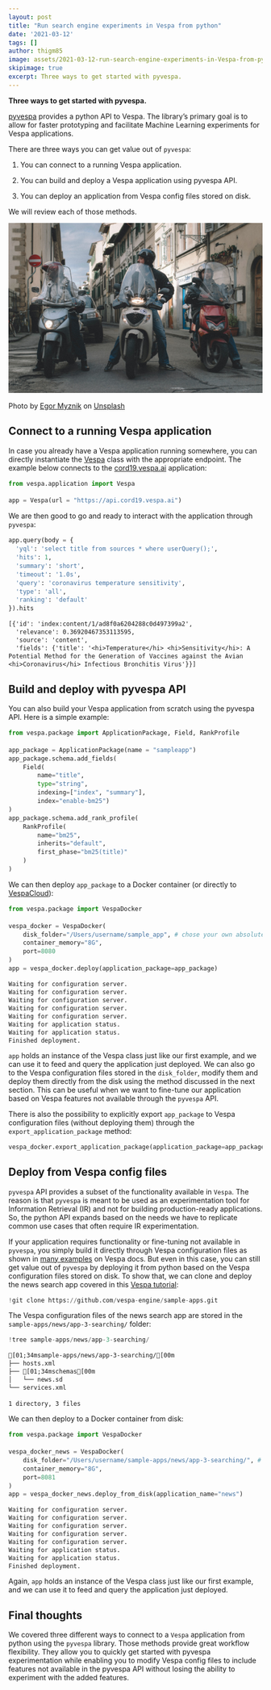 ```yaml
---
layout: post
title: "Run search engine experiments in Vespa from python"
date: '2021-03-12'
tags: []
author: thigm85
image: assets/2021-03-12-run-search-engine-experiments-in-Vespa-from-python/figure_1.jpg
skipimage: true
excerpt: Three ways to get started with pyvespa.
---
```


**Three ways to get started with pyvespa.**

[pyvespa](https://pyvespa.readthedocs.io/en/latest/index.html) provides a python API to Vespa. The library’s primary goal is to allow for faster prototyping and facilitate Machine Learning experiments for Vespa applications. 

There are three ways you can get value out of `pyvespa`: 

1. You can connect to a running Vespa application.

2. You can build and deploy a Vespa application using pyvespa API.

3. You can deploy an application from Vespa config files stored on disk.

We will review each of those methods.

![Decorative image](/assets/2021-03-12-run-search-engine-experiments-in-Vespa-from-python/figure_1.jpg)
<p class="image-credit">Photo by <a href="https://unsplash.com/@vonshnauzer?utm_source=unsplash&utm_medium=referral&utm_content=creditCopyText">Egor Myznik</a> on <a href="/s/photos/three-vespa?utm_source=unsplash&utm_medium=referral&utm_content=creditCopyText">Unsplash</a></p>

##  Connect to a running Vespa application

In case you already have a Vespa application running somewhere, you can directly instantiate the [Vespa](https://pyvespa.readthedocs.io/en/latest/reference-api.html#vespa.application.Vespa) class with the appropriate endpoint. The example below connects to the [cord19.vespa.ai](https://cord19.vespa.ai/) application:


```python
from vespa.application import Vespa

app = Vespa(url = "https://api.cord19.vespa.ai")
```

We are then good to go and ready to interact with the application through `pyvespa`:


```python
app.query(body = {
  'yql': 'select title from sources * where userQuery();',
  'hits': 1,
  'summary': 'short',
  'timeout': '1.0s',
  'query': 'coronavirus temperature sensitivity',
  'type': 'all',
  'ranking': 'default'
}).hits
```

    [{'id': 'index:content/1/ad8f0a6204288c0d497399a2',
      'relevance': 0.36920467353113595,
      'source': 'content',
      'fields': {'title': '<hi>Temperature</hi> <hi>Sensitivity</hi>: A Potential Method for the Generation of Vaccines against the Avian <hi>Coronavirus</hi> Infectious Bronchitis Virus'}}]



## Build and deploy with pyvespa API

You can also build your Vespa application from scratch using the pyvespa API. Here is a simple example:


```python
from vespa.package import ApplicationPackage, Field, RankProfile

app_package = ApplicationPackage(name = "sampleapp")
app_package.schema.add_fields(
    Field(
        name="title", 
        type="string", 
        indexing=["index", "summary"], 
        index="enable-bm25")
)
app_package.schema.add_rank_profile(
    RankProfile(
        name="bm25", 
        inherits="default", 
        first_phase="bm25(title)"
    )
)
```

We can then deploy `app_package` to a Docker container (or directly to [VespaCloud](https://pyvespa.readthedocs.io/en/latest/create-and-deploy-vespa-cloud.html)):


```python
from vespa.package import VespaDocker

vespa_docker = VespaDocker(
    disk_folder="/Users/username/sample_app", # chose your own absolute folder
    container_memory="8G",
    port=8080
)
app = vespa_docker.deploy(application_package=app_package)
```

    Waiting for configuration server.
    Waiting for configuration server.
    Waiting for configuration server.
    Waiting for configuration server.
    Waiting for configuration server.
    Waiting for application status.
    Waiting for application status.
    Finished deployment.


`app` holds an instance of the Vespa class just like our first example, and we can use it to feed and query the application just deployed. We can also go to the Vespa configuration files stored in the `disk_folder`, modify them and deploy them directly from the disk using the method discussed in the next section. This can be useful when we want to fine-tune our application based on Vespa features not available through the `pyvespa` API.

There is also the possibility to explicitly export `app_package` to Vespa configuration files (without deploying them) through the `export_application_package` method:


```python
vespa_docker.export_application_package(application_package=app_package)
```

## Deploy from Vespa config files

`pyvespa` API provides a subset of the functionality available in `Vespa`. The reason is that `pyvespa` is meant to be used as an experimentation tool for Information Retrieval (IR) and not for building production-ready applications. So, the python API expands based on the needs we have to replicate common use cases that often require IR  experimentation.

If your application requires functionality or fine-tuning not available in `pyvespa`, you simply build it directly through Vespa configuration files as shown in [many examples](https://docs.vespa.ai/en/getting-started.html) on Vespa docs. But even in this case, you can still get value out of `pyvespa` by deploying it from python based on the Vespa configuration files stored on disk. To show that, we can clone and deploy the news search app covered in this [Vespa tutorial](https://docs.vespa.ai/en/tutorials/news-3-searching.html):


```python
!git clone https://github.com/vespa-engine/sample-apps.git
```

The Vespa configuration files of the news search app are stored in the `sample-apps/news/app-3-searching/` folder:


```python
!tree sample-apps/news/app-3-searching/
```

    [01;34msample-apps/news/app-3-searching/[00m
    ├── hosts.xml
    ├── [01;34mschemas[00m
    │   └── news.sd
    └── services.xml
    
    1 directory, 3 files


We can then deploy to a Docker container from disk:


```python
from vespa.package import VespaDocker

vespa_docker_news = VespaDocker(
    disk_folder="/Users/username/sample-apps/news/app-3-searching/", # Docker requires absolute path
    container_memory="8G", 
    port=8081
)
app = vespa_docker_news.deploy_from_disk(application_name="news")
```

    Waiting for configuration server.
    Waiting for configuration server.
    Waiting for configuration server.
    Waiting for configuration server.
    Waiting for configuration server.
    Waiting for application status.
    Waiting for application status.
    Finished deployment.


Again, `app` holds an instance of the Vespa class just like our first example, and we can use it to feed and query the application just deployed. 

## Final thoughts

We covered three different ways to connect to a `Vespa` application from python using the `pyvespa` library. Those methods provide great workflow flexibility. They allow you to quickly get started with pyvespa experimentation while enabling you to modify Vespa config files to include features not available in the pyvespa API without losing the ability to experiment with the added features.
